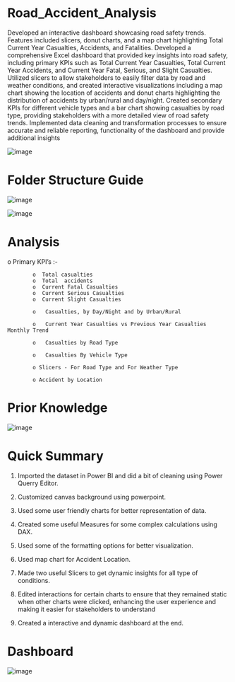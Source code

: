 # Road_Accident_Analysis

Developed an interactive  dashboard showcasing road safety trends. Features included slicers, donut charts, and a map chart highlighting Total Current Year Casualties, Accidents, and Fatalities. Developed a comprehensive Excel dashboard that provided key insights into road safety, including primary KPIs such as Total Current Year Casualties, Total Current Year Accidents, and Current Year Fatal, Serious, and Slight Casualties. Utilized slicers to allow stakeholders to easily filter data by road and weather conditions, and created interactive visualizations including a map chart showing the location of accidents and donut charts highlighting the distribution of accidents by urban/rural and day/night. Created secondary KPIs for different vehicle types and a bar chart showing casualties by road type, providing stakeholders with a more detailed view of road safety trends. Implemented data cleaning and transformation processes to ensure accurate and reliable reporting, functionality of the dashboard and provide additional insights

![image](https://github.com/Yeshwantjadhav/Road_Accident_Analysis/assets/120619581/8790007b-a759-4c40-8c5c-a550801e67e6)





# Folder Structure Guide

![image](https://github.com/Yeshwantjadhav/Road_Accident_Analysis/assets/120619581/eb8c91e0-b893-416d-b172-88d905fe4769)




![image](https://github.com/Yeshwantjadhav/Road_Accident_Analysis/assets/120619581/5c606815-0253-4f89-8225-b3b16a9513a5)



# Analysis

o	Primary KPI’s :-

            o  Total casualties
            o  Total  accidents
            o  Current Fatal Casualties
            o  Current Serious Casualties
            o  Current Slight Casualties

            o	Casualties, by Day/Night and by Urban/Rural

            o	Current Year Casualties vs Previous Year Casualties Monthly Trend

            o	Casualties by Road Type

            o	Casualties By Vehicle Type

            o Slicers - For Road Type and For Weather Type

            o Accident by Location



# Prior Knowledge


![image](https://github.com/Yeshwantjadhav/Road_Accident_Analysis/assets/120619581/35da5041-d639-413a-9170-a4bf57e14ba2)










# Quick Summary

1. Imported the dataset in Power BI and did a bit of cleaning using Power Querry Editor.

2. Customized canvas background using powerpoint.

3. Used some user friendly charts for better representation of data.

4. Created some useful Measures for some complex calculations using DAX.

5. Used some of the formatting options for better visualization.

6. Used map chart for Accident Location. 

7. Made two useful Slicers to get dynamic insights for all type of conditions.

8. Edited interactions for certain charts to ensure that they remained static when other charts were clicked, enhancing the user experience and making it easier for stakeholders to understand

9. Created a interactive and dynamic dashboard at the end.





# Dashboard

![image](https://github.com/Yeshwantjadhav/Road_Accident_Analysis/assets/120619581/34bc1a41-bf5d-467d-b0d9-62d95ab106bd)











